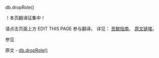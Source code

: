  db.dropRole()

 ！本页翻译征集中！

请点击页面上方 EDIT THIS PAGE 参与翻译。
详见：
[贡献指南]( https://github.com/whaleal/MongoDB-Manual-zh/blob/master/CONTRIBUTING.md )、
[原文链接](  https://docs.mongodb.com/manual/reference/method/db.dropRole/  )。

 参见

原文 - [db.dropRole()]( https://docs.mongodb.com/manual/reference/method/db.dropRole/ )

